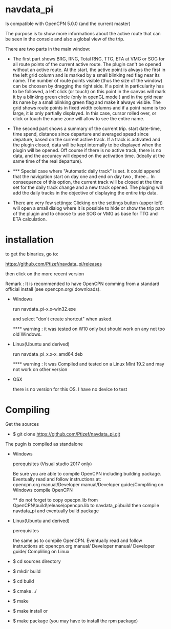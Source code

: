 # navdata_pi

Is compatible with OpenCPN 5.0.0 (and the current master)

The purpose is to show more informations about the active route that can be seen in the console and also 
a global view of the trip.

There are two parts in the main window:
*    The first part shows BRG, RNG, Total RNG, TTG, ETA at VMG or SOG for all route points of the current active route.
        The plugin can't be opened without an active route.
        At the start, the active point is always the first in the left grid column  and is marked by a small blinking
        red flag near its name.
        The number of route points visible (thus the size of the window) can be choosen by dragging the right side.
        If a point in particularity has to be followed, a left click (or touch) on this point in the canvas will mark
        it by a blinking green circle (only in openGL mode ) and in the grid near its name by a small blinking green flag 
        and make it always visible.
        The grid shows route points in fixed width columns and if a point name is too large, it is only partially displayed.
        In this case, cursor rolled over, or click or touch the name zone will allow to see the entire name.

*    The second part shows a summary of the current trip. 
        start date-time, time spend, distance since departure and averaged spead since depature, based on the current
        active track. 
        If a track is activated and the plugin closed, data will be kept internally to be displayed when the plugin will 
        be opened. 
        Off course if there is no active track, there is no data, and the accuracy will depend on the activation time.
        (ideally at the same time of the real departure).     
*    *** Special case where "Automatic daily track" is set.
          It could append that the navigation start on day one and end on day two , three...
          In consequence of this option, the current track will be closed at the time set for the daily track 
          change and a new track opened. The pluging will add the daily tracks in the objective of displaying 
          the entire trip data.
        
 *    There are very few settings:
        Clicking on the settings button (upper left) will open a small dialog where it is possible to hide or show 
        the trip part of the plugin and to choose to use SOG or VMG as base for TTG and ETA calculation.

installation
============
 to get the binaries, go to:
 
 https://github.com/Ptizef/navdata_pi/releases
 
 then click on the more recent version

 Remark : It is recommended to have OpenCPN comming from a standard official install
            (see opencpn.org/ downloads).
            
*    Windows

        run navdata_pi-x.x-win32.exe 
        
        and select "don't create shortcut" when asked.
        
        **** warning : it was tested on W10 only but should work on any not too old Windows.

*    Linux(Ubuntu and derived)

        run navdata_pi_x.x-x_amd64.deb
        
        **** warning : It was Compiled and tested on a Linux Mint 19.2 and may not work on other version
           
 *   OSX
 
        there is no version for this OS. I have no device to test

Compiling
=========
Get the sources
* $ git clone https://github.com/Ptizef/navdata_pi.git

The pugin is compiled as standalone

* Windows

     perequisites (Visual studio 2017 only)

     Be sure you are able to compile OpenCPN including building package.       
     Eventually read and follow instructions at:    
     opencpn.org manual/Developer manual/Developer guide/Compliling on Windows
     compile OpenCPN     
        
     ** do not forget to copy opecpn.lib from OpenCPN\build\release\opencpn.lib to  navdata_pi\build
        then compile navdata_pi and eventually build package

* Linux(Ubuntu and derived)

     perequisites
    
     the same as to compile OpenCPN.
     Eventually read and follow instructions at:
     opencpn.org manual/ Developer manual/ Developer guide/ Compliling on Linux

*    $ cd sources directory
*    $ mkdir build
*    $ cd build
*    $ cmake ../
*    $ make
*    $ make install
    or
*    $ make package (you may have to install the rpm package)


